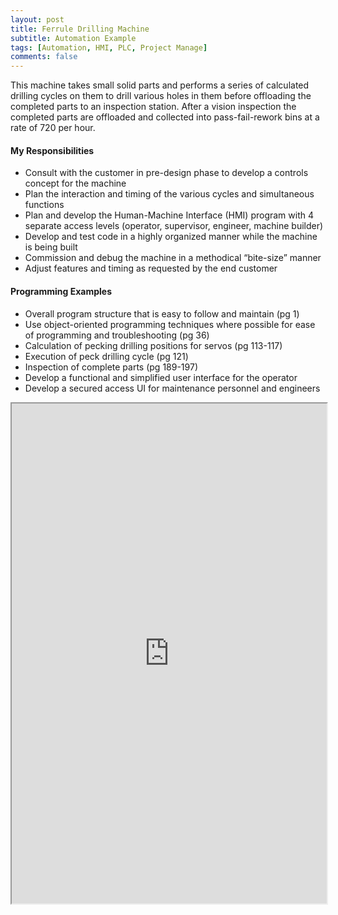 ```yaml
---
layout: post
title: Ferrule Drilling Machine
subtitle: Automation Example
tags: [Automation, HMI, PLC, Project Manage]
comments: false
---
```


This machine takes small solid parts and performs a series of calculated drilling cycles on them to drill various holes in them before offloading the completed parts to an inspection station. After a vision inspection the completed parts are offloaded and collected into pass-fail-rework bins at a rate of 720 per hour.

#### My Responsibilities
-	Consult with the customer in pre-design phase to develop a controls concept for the machine
-	Plan the interaction and timing of the various cycles and simultaneous functions
-	Plan and develop the Human-Machine Interface (HMI) program with 4 separate access levels (operator, supervisor, engineer, machine builder)
-	Develop and test code in a highly organized manner while the machine is being built
-	Commission and debug the machine in a methodical “bite-size” manner
-	Adjust features and timing as requested by the end customer

#### Programming Examples
-	Overall program structure that is easy to follow and maintain (pg 1)
-	Use object-oriented programming techniques where possible for ease of programming and troubleshooting (pg 36)
-	Calculation of pecking drilling positions for servos (pg 113-117)
-	Execution of peck drilling cycle (pg 121)
-	Inspection of complete parts (pg 189-197)
-	Develop a functional and simplified user interface for the operator
-	Develop a secured access UI for maintenance personnel and engineers

<iframe src="https://josh-best.github.io/img/FerruleDrillingMachine.pdf" width="100%" height="800px"> </iframe>

